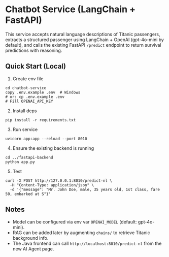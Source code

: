 # Chatbot Service (LangChain + FastAPI)

This service accepts natural language descriptions of Titanic passengers, extracts a structured passenger using LangChain + OpenAI (gpt-4o-mini by default), and calls the existing FastAPI `/predict` endpoint to return survival predictions with reasoning.

## Quick Start (Local)

1. Create env file
```
cd chatbot-service
copy .env.example .env  # Windows
# or: cp .env.example .env
# Fill OPENAI_API_KEY
```

2. Install deps
```
pip install -r requirements.txt
```

3. Run service
```
uvicorn app:app --reload --port 8010
```

4. Ensure the existing backend is running
```
cd ../fastapi-backend
python app.py
```

5. Test
```
curl -X POST http://127.0.0.1:8010/predict-nl \
  -H "Content-Type: application/json" \
  -d '{"message": "Mr. John Doe, male, 35 years old, 1st class, fare 50, embarked at S"}'
```

## Notes
- Model can be configured via env var `OPENAI_MODEL` (default: gpt-4o-mini).
- RAG can be added later by augmenting `chains/` to retrieve Titanic background info.
- The Java frontend can call `http://localhost:8010/predict-nl` from the new AI Agent page.

